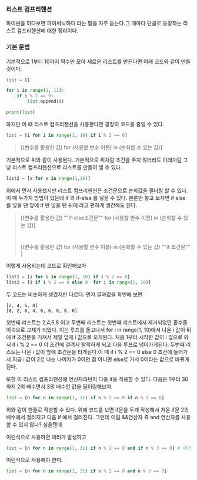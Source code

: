 ### 리스트 컴프리핸션

파이썬을 하다보면 파이써닉하다 라는 말을 자주 듣는다.그 때마다 단골로 등장하는 리스트 컴프리핸션에 대한 정리이다.


### 기본 문법

기본적으로 1부터 10까지 짝수만 모아 새로운 리스트를 만든다면 아래 코드와 같이 만들 것이다.
```python
list = []

for i in range(1, 11):
    if i % 2 == 0:
        list.append(i)

print(list)
```

하지만 이 떄 리스트 컴프리핸션을 사용한다면 굉장히 코드를 줄일 수 있다.
```python
list = [i for i in range(1, 10) if i % 2 == 0]
```

> [(변수를 활용한 값) for (사용할 변수 이름) in (순회할 수 있는 값)]

기본적으로 위와 같이 사용된다. 기본적으로 위처럼 조건을 주지 않더라도 아래처럼 그냥 리스트 컴프리핸션으로 리스트를 만들어 낼 수 있다.
```python
list2 = [x for x in range(1,10)]
```

위에서 먼저 사용했지만 리스트 컴프리핸션은 조건문으로 순회값을 필터링 할 수 있다.
이 때 두가지 방법이 있는데 if 와 if-else 를 넣을 수 있다.
본론만 놓고 보자면 if else 를 넣을 땐 앞에 if 만 넣을 땐 뒤에 라고 편하게 생간해도 된다.

> [(변수를 활용한 값) ""if-else조건문"" for (사용할 변수 이름) in (순회할 수 있는 값)]
> #
> [(변수를 활용한 값) for (사용할 변수 이름) in (순회할 수 있는 값) ""if 조건문"" ]

이렇게 사용되는데 코드로 확인해보자

```python
list1 = [i for i in range(1, 10) if i % 2 == 0]
list2 = [i if i % 2 == 0 else 0  for i in range(1, 10)]
```

두 코드는 비슷하게 생겼지만 다르다. 먼저 결과값을 확인해 보면
```
[2, 4, 6, 8]
[0, 2, 0, 4, 0, 6, 0, 8, 0]
```

첫번째 리스트는 2,4,6,8 이고 두번째 리스트는 첫번째 리스트에서 제거되었던 홀수들이 0으로 교체가 되었다. 
이는 루프를 돌고나서 for i in range(1, 10)에서 나온 i 값이 뒤에 if 조건문을 거쳐서 제일 앞에 i 값으로 오게된다.
처음 1부터 시작한 값이 i 값으로 와서 if i % 2 == 0 이 조건에 걸려서 탈락하게 되고 다음 루프로 넘어가게된다.
두번째 리스트는 나온 i 값이 앞에 조건문을 타게된다.이 때 if i % 2 == 0 else 0 조건에 들어가서 지금 i 값이 2로 나눈 나머지가 0이면 참 아니면 else로 가서 0이라는 값으로 바뀌게된다. 

또한 이 리스트 컴프리핸션에 연산자라던지 다중 if을 적용할 수 있다.
다음은 1부터 30까지 2의 배수면서 3의 배수인 값을 필터링해보자.
```python
list = [n for n in range(1, 31) if n % 2 == 0 if n % 3 == 0]
```
위와 같이 한줄로 작성할 수 있다. 위에 코드를 보면 if문을 두개 작성해서 처음 if문 2의 배수에서 걸러지고 다음 if 에서 걸러진다. 그런데 이럼 &&연산자 즉 and 연산자를 사용할 수 있지 않나? 싶을텐데

이런식으로 사용하면 에러가 발생하고
```python
list = [n for n in range(1, 31) if n % 2 == 0 and if n % 3 == 0] # 에러
```

이런식으로 사용해야 한다.
```python
list = [n for n in range(1, 31) if n % 2 == 0 and n % 3 == 0] 
```
